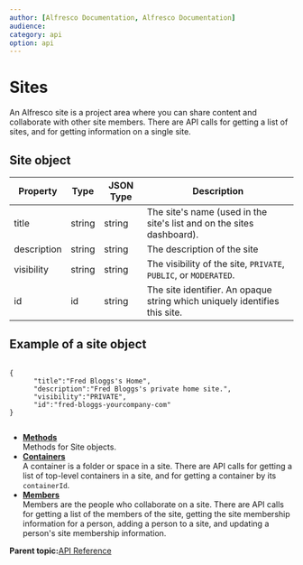 ```yaml
---
author: [Alfresco Documentation, Alfresco Documentation]
audience: 
category: api
option: api
---
```


# Sites

An Alfresco site is a project area where you can share content and collaborate with other site members. There are API calls for getting a list of sites, and for getting information on a single site.

## Site object

|Property|Type|JSON Type|Description|
|--------|----|---------|-----------|
|title|string|string|The site's name \(used in the site's list and on the sites dashboard\).|
|description|string|string|The description of the site|
|visibility|string|string|The visibility of the site, `PRIVATE`, `PUBLIC`, or `MODERATED`.|
|id|id|string|The site identifier. An opaque string which uniquely identifies this site.|

## Example of a site object

```

{
      "title":"Fred Bloggs's Home",
      "description":"Fred Bloggs's private home site.",
      "visibility":"PRIVATE",
      "id":"fred-bloggs-yourcompany-com"
}        
         
```

-   **[Methods](../../../pra/1/concepts/pra-sites-methods.md)**  
Methods for Site objects.
-   **[Containers](../../../pra/1/concepts/pra-sites-containers.md)**  
 A container is a folder or space in a site. There are API calls for getting a list of top-level containers in a site, and for getting a container by its `containerId`.
-   **[Members](../../../pra/1/concepts/pra-sites-members.md)**  
Members are the people who collaborate on a site. There are API calls for getting a list of the members of the site, getting the site membership information for a person, adding a person to a site, and updating a person's site membership information.

**Parent topic:**[API Reference](../../../pra/1/concepts/pra-resources.md)

